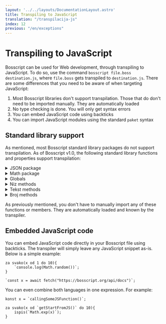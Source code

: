 ```yaml
---
layout: '../../layouts/DocumentationLayout.astro'
title: Transpiling to JavaScript
translation: "/transpilacija-js"
index: 12
previous: "/en/exceptions"
---
```


# Transpiling to JavaScript

Bosscript can be used for Web development, through transpiling to JavaScript. To do so, use the command
`bosscript file.boss destination.js`, where `file.boss` gets transpiled to `destination.js`. There are some differences
that you need to be aware of when targeting JavaScript:
1. Most Bosscript libraries don't support transpilation. Those that do don't need to be imported manually. They are
   automatically loaded
2. No type checking is done. You will only get syntax errors
3. You can embed JavaScript code using backticks
4. You can import JavaScript modules using the standard `paket` syntax

## Standard library support

As mentioned, most Bosscript standard library packages do not support transpilation. As of Bosscript v1.0, the following
standard library functions and properties support transpilation:

<details>
<summary>
   JSON package
</summary>
<ul>
<li>objekatIzJSON</li>
<li>JSONTekst</li>
</ul>
</details>

<details>
<summary>Math package</summary>
<ul>
<li>apsolutnaVrijednost</li>
<li>pi</li>
<li>arccos</li>
<li>arcsin</li>
<li>sin</li>
<li>cos</li>
<li>tg</li>
<li>arctg</li>
<li>korijen</li>
<li>e</li>
<li>eNa</li>
<li>ln</li>
<li>log10</li>
<li>log2</li>
<li>max</li>
<li>min</li>
<li>zaokruzi</li>
<li>kubniKorijen</li>
<li>beskonacno</li>
<li>minusBeskonacno</li>
</ul>
</details>

<details>
<summary>Globals</summary>
<ul>
<li>ispis</li>
<li>upozorenje</li>
<li>greska</li>
<li>unos</li>
<li>postoji</li>
<li>brojOd</li>
<li>logickiOd</li>
<li>nizOd</li>
</ul>
</details>

<details>
<summary>Niz methods</summary>
<ul>
<li>duzina</li>
<li>dodaj</li>
<li>dodajNaPocetak</li>
<li>spoji</li>
<li>poravnaj</li>
<li>izbaci</li>
<li>izbaciPrvi</li>
<li>sortiraj</li>
<li>sortirajSa</li>
<li>isijeci</li>
<li>primijeni</li>
<li>zaSvaki</li>
</ul>
</details>

<details>
<summary>Tekst methods</summary>
<ul>
<li>zavrsavaNa</li>
<li>podtekst</li>
<li>podtekstIndeks</li>
<li>zamijeni</li>
<li>sadrzi</li>
<li>malimSlovima</li>
<li>velikimSlovima</li>
<li>srezi</li>
<li>razdvoji</li>
<li>pocinjeNa</li>
</ul>
</details>

<details>
<summary>Broj methods</summary>
<ul>
<li>zaokruzi</li>
<li>tekst</li>
</ul>
</details>

As previously mentioned, you don't have to manually import any of these functions or members. They are automatically loaded
and known by the transpiler.

## Embedded JavaScript code

You can embed JavaScript code directly in your Bosscript file using backticks. The transpiler will simply leave any JavaScript
snippet as-is. Below is a simple example:

```bosscript
za svako(x od 1 do 10){
    `console.log(Math.random())`;
}

`const x = await fetch("https://bosscript.org/api/docs")`;
```

You can even combine both languages in one expression. For example:

```bosscript
konst x = `callingSomeJSFunction()`;

za svako(x od `getStartFromJS()` do 10){
    ispis(`Math.exp(x)`);
}
```

